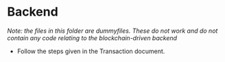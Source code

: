 # Backend

*Note: the files in this folder are dummyfiles. These do not work and do not contain any code relating to the blockchain-driven backend* 

- Follow the steps given in the Transaction document.
